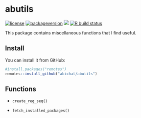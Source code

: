 
<!-- README.md is generated from README.Rmd. Please edit that file -->

# abutils

<!-- badges: start -->

[![license](https://img.shields.io/badge/license-GPL--3-blue.svg)](https://www.gnu.org/licenses/gpl-3.0.en.html)
[![packageversion](https://img.shields.io/badge/package%20version-0.1.0-orange.svg)](commits/master)
![](https://img.shields.io/github/last-commit/abichat/abutils.svg) [![R
build
status](https://github.com/abichat/abutils/workflows/R-CMD-check/badge.svg)](https://github.com/abichat/abutils/actions)
<!-- badges: end -->

This package contains miscellaneous functions that I find useful.

## Install

You can install it from GitHub:

``` r
#install.packages("remotes")
remotes::install_github("abichat/abutils")
```

## Functions

  - `create_reg_seq()`

  - `fetch_installed_packages()`
